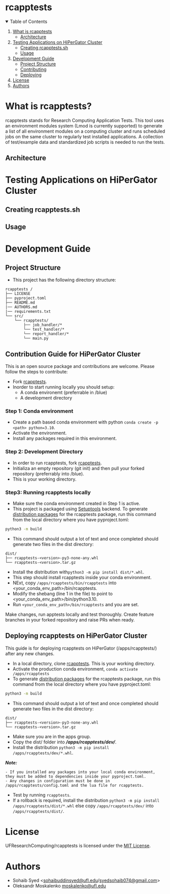 # rcapptests

<!-- TABLE OF CONTENTS -->
<details open="open">
  <summary>Table of Contents</summary>
  <ol>
    <li>
      <a href="#what-is-rcapptests">What is rcapptests</a>
      <ul>
        <li><a href="#architecture">Architecture</a></li>
      </ul>
    </li>
    <li>
      <a href="#testing-applications-on-hipergator-cluster">Testing Applications on HiPerGator Cluster</a>
      <ul>
        <li><a href="#creating-rcapptests.sh">Creating rcapptests.sh</a></li>
        <li><a href="#usage">Usage</a></li>
      </ul>
    </li>
   <li>
    <a href="#development-guide">Development Guide</a>
    <ul>
      <li><a href="#project-structure">Project Structure</a></li>
      <li><a href="#contribution-guide-for-hipergator-cluster">Contributing</a></li>
      <li><a href="#deploying-rcapptests-on-hipergator-cluster">Deploying</a></li>
    </ul>
  </li>
    <li><a href="#license">License</a></li>
    <li><a href="#authors">Authors</a></li>
  
  </ol>
</details>

# What is rcapptests?
rcapptests stands for Research Computing Application Tests. This tool uses an environment modules
system (Lmod is currently supported) to generate a list of all environment modules on a computing
cluster and runs scheduled jobs on the same cluster to regularly test installed applications. A
collection of test/example data and standardized job scripts is needed to run the tests.

## Architecture


# Testing Applications on HiPerGator Cluster
## Creating rcapptests.sh
## Usage


# Development Guide
## Project Structure
- This project has the following directory structure:
```
rcapptests /
├── LICENSE
├── pyproject.toml
├── README.md
|── AUTHORS.md
|── requirements.txt
└── src/
    └── rcapptests/
        ├── job_handler/*
        └── test_handler/*
        └── report_handler/*
        └── main.py
```

## Contribution Guide for HiPerGator Cluster
This is an open source package and contributions are welcome. Please follow the steps to contribute:
- Fork [rcapptests](https://github.com/UFResearchComputing/rcapptests>).
- Inorder to start running locally you should setup:
    - A conda environemt (preferrable in /blue)
    - A development directory
 ### Step 1: Conda environment
 - Create a path based conda environment with python ```conda create -p <path> python=3.10```.
 - Activate the environment.
 - Install any packages required in this environment.

 ### Step 2: Development Directory
- In order to run rcapptests, fork [rcapptests](https://github.com/UFResearchComputing/rcapptests).
- Initializa an empty repository (git init) and then pull your forked repository (preferrably into /blue).
- This is your working directory.

### Step3: Running rcapptests locally
- Make sure the conda environment created in Step 1 is active.
- This project is packaged using [Setuptools](https://packaging.python.org/en/latest/key_projects/#setuptools) backend. To generate [distribution packages](https://packaging.python.org/glossary/#term-distribution-package) for the rcapptests package, run this command from the local directory where you have pyproject.toml:
```sh
python3 -m build
```
- This command should output a lot of text and once completed should generate two files in the dist directory:
```
dist/
├── rcapptests-<version>-py3-none-any.whl
└── rcapptests-<version>.tar.gz
```
- Install the distribution with```python3 -m pip install dist/*.whl```.
- This step should install rcapptests inside your conda environment.
- NExt, copy ```/apps/rcapptests/bin/rcapptests``` into <your_conda_env_path>/bin/rcapptests.
- Modify the shebang (line 1 in the file) to point to <your_conda_env_path>/bin/python3.10.
- Run ```<your_conda_env_path>/bin/rcapptests``` and you are set.

Make changes, run apptests locally and test thoroughly. Create feature branches in your forked repository and raise PRs when ready.

## Deploying rcapptests on HiPerGator Cluster
This guide is for deploying rcapptests on HiPerGator (/apps/rcapptests/) after any new changes. 
- In a local directory, clone [rcapptests](https://github.com/UFResearchComputing/rcapptests>). This is your working directory.
- Activate the production conda environment, ```conda activate /apps/rcapptests```
- To generate [distribution packages](https://packaging.python.org/glossary/#term-distribution-package) for the rcapptests package, run this command from the local directory where you have pyproject.toml:
```sh
python3 -m build
```
- This command should output a lot of text and once completed should generate two files in the dist directory:
```
dist/
├── rcapptests-<version>-py3-none-any.whl
└── rcapptests-<version>.tar.gz
```
- Make sure you are in the apps group.
- Copy the dist/ folder into ***/apps/rcapptests/dev/***.
- Install the distribution ```python3 -m pip install /apps/rcapptests/dev/*.whl```.

***Note:***
```
- If you installed any packages into your local conda environment, they must be added to dependencies inside your pyproject.toml.
- Any changes in configuration must be done in /apps/rcapptests/config.toml and the lua file for rcapptests.
```
- Test by running ```rcapptests```.
- If a rollback is required, install the distribution ```python3 -m pip install /apps/rcapptests/dist/*.whl``` else copy ```/apps/rcapptests/dev/``` into ```/apps/rcapptests/dist/```.

# License 
UFResearchComputing/rcapptests is licensed under the [MIT License](https://github.com/UFResearchComputing/rcapptests/blob/main/LICENSE).

# Authors
- Sohaib Syed <sohaibuddinsyed@ufl.edu/syedsohaib074@gmail.com>
- Oleksandr Moskalenko <moskalenko@ufl.edu>
  

